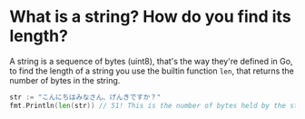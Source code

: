 # What is a string? How do you find its length?

A string is a sequence of bytes (uint8),
that's the way they're defined in Go, to find the length of a string
you use the builtin function `len`, that returns the number of bytes
in the string.

```go
str := "こんにちはみなさん、げんきですか？"
fmt.Println(len(str)) // 51! This is the number of bytes held by the string
```
